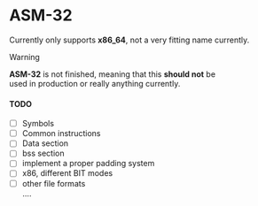 # ASM-32
Currently only supports **x86_64**, not a very fitting name currently.


> [!WARNING]
> **ASM-32** is not finished, meaning that this **should not** be \
> used in production or really anything currently.

#### TODO
- [ ] Symbols
- [ ] Common instructions
- [ ] Data section
- [ ] bss section
- [ ] implement a proper padding system
- [ ] x86, different BIT modes
- [ ] other file formats \
....
